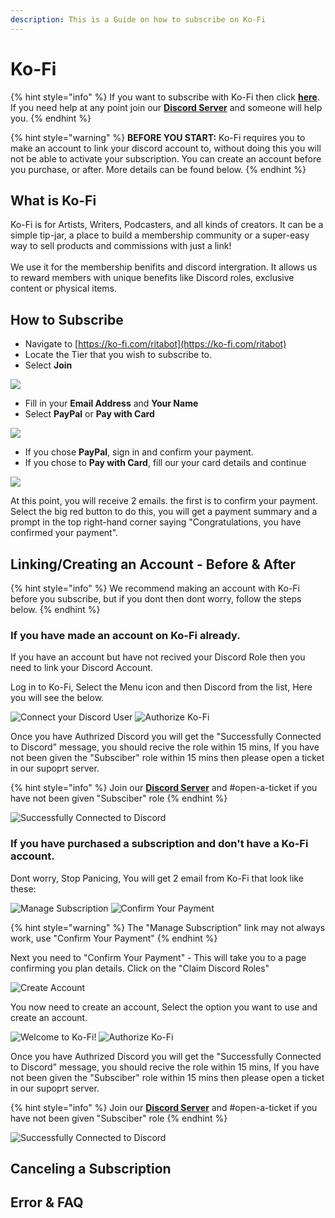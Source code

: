 ```yaml
---
description: This is a Guide on how to subscribe on Ko-Fi
---
```


# Ko-Fi



{% hint style="info" %}
If you want to subscribe with Ko-Fi then click [**here**](https://ko-fi.com/ritabot). \
If you need help at any point join our [**Discord Server**](https://discord.gg/mgNR64R) and someone will help you.
{% endhint %}

{% hint style="warning" %}
**BEFORE YOU START:** Ko-Fi requires you to make an account to link your discord account to, without doing this you will not be able to activate your subscription. You can create an account before you purchase, or after. More details can be found below.
{% endhint %}

## What is Ko-Fi

Ko-Fi is for Artists, Writers, Podcasters, and all kinds of creators. It can be a simple tip-jar, a place to build a membership community or a super-easy way to sell products and commissions with just a link!\
\
We use it for the membership benifits and discord intergration. It allows us to reward members with unique benefits like Discord roles, exclusive content or physical items.

## How to Subscribe

* Navigate to [https://ko-fi.com/ritabot](https://ko-fi.com/ritabot)
* Locate the Tier that you wish to subscribe to.
* Select **Join**

****![](<../../.gitbook/assets/image (10).png>)****

* Fill in your **Email Address** and **Your Name**
* Select **PayPal** or **Pay with Card**

![](<../../.gitbook/assets/image (13).png>)

* If you chose **PayPal**, sign in and confirm your payment.
* If you chose to **Pay with Card**, fill our your card details and continue

![](<../../.gitbook/assets/image (12).png>)

At this point, you will receive 2 emails. the first is to confirm your payment.\
Select the big red button to do this, you will get a payment summary and a prompt in the top right-hand corner saying "Congratulations, you have confirmed your payment".

## Linking/Creating an Account - Before & After

{% hint style="info" %}
We recommend making an account with Ko-Fi before you subscribe, but if you dont then dont worry, follow the steps below.
{% endhint %}

### If you have made an account on Ko-Fi already.

If you have an account but have not recived your Discord Role then you need to link your Discord Account.&#x20;

Log in to Ko-Fi, Select the Menu icon and then Discord from the list, Here you will see the below.

![Connect your Discord User](<../../.gitbook/assets/Discord Auth.PNG>) ![Authorize Ko-Fi](../../.gitbook/assets/Discord.PNG)

Once you have Authrized Discord you will get the "Successfully Connected to Discord" message,  you should recive the role within 15 mins, If you have not been given the "Subsciber" role within 15 mins then please open a ticket in our supoprt server. &#x20;

{% hint style="info" %}
Join our [**Discord Server**](https://discord.gg/mgNR64R) and #open-a-ticket if you have not been given "Subsciber" role
{% endhint %}

![Successfully Connected to Discord](../../.gitbook/assets/Done.png)

### If you have purchased a subscription and don't have a Ko-Fi account.

Dont worry, Stop Panicing, You will get 2 email from Ko-Fi that look like these:

![Manage Subscription](../../.gitbook/assets/Manage.PNG) ![Confirm Your Payment](../../.gitbook/assets/Payment.PNG)

{% hint style="warning" %}
The "Manage Subscription" link may not always work, use "Confirm Your Payment"
{% endhint %}

Next you need to "Confirm Your Payment" - This will take you to a page confirming you plan details. Click on the "Claim Discord Roles"&#x20;

![Create Account](../../.gitbook/assets/unknown.png)

You now need to create an account, Select the option you want to use and create an account.&#x20;

![Welcome to Ko-Fi!](../../.gitbook/assets/Congrats.png) ![Authorize Ko-Fi](../../.gitbook/assets/Discord.PNG)

Once you have Authrized Discord you will get the "Successfully Connected to Discord" message,  you should recive the role within 15 mins, If you have not been given the "Subsciber" role within 15 mins then please open a ticket in our supoprt server. &#x20;

{% hint style="info" %}
Join our [**Discord Server**](https://discord.gg/mgNR64R) and #open-a-ticket if you have not been given "Subsciber" role
{% endhint %}

![Successfully Connected to Discord](../../.gitbook/assets/Done.png)

## Canceling a Subscription



## Error & FAQ

